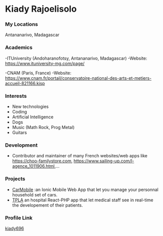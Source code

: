 # Kiady Rajoelisolo

### My Locations

Antananarivo, Madagascar 

### Academics

-ITUniversity (Andoharanofotsy, Antananarivo, Madagascar) 
    -Website: https://www.ituniversity-mg.com/page/

-CNAM (Paris, France)
    -Website: https://www.cnam.fr/portail/conservatoire-national-des-arts-et-metiers-accueil-821166.kjsp

### Interests

- New technologies 
- Coding
- Artificial Intelligence
- Dogs
- Music (Math Rock, Prog Metal)
- Guitars


### Development

- Contributor and maintainer of many French websites/web apps like https://choo-familystore.com, https://www.sailing-up.com/l-agence_1011906.html,...

### Projects

- [CarMobile](https://github.com/kiady696/CarMobile) :an Ionic Mobile Web App that let you manage your personnal household set of cars.
- [TPLA](https://github.com/kiady696/TPLA) an hospital React-PHP app that let medical staff see in real-time the developement of their patients.

### Profile Link

[kiady696](https://github.com/kiady696)